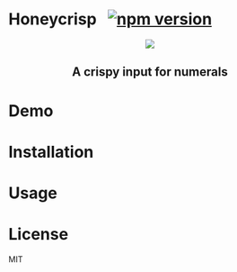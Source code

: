 # Honeycrisp  &nbsp; [![npm version](https://badge.fury.io/js/honeycrisp.svg)](https://badge.fury.io/js/honeycrisp)

<p align="center">
<img src="https://user-images.githubusercontent.com/13616332/207875618-daed766b-64bc-4f73-a62b-3fad21c3b705.png">
</p>
<h2 align="center">A crispy input for numerals</h2>

<h1>Demo</h1>
<h1>Installation</h1>
<h1>Usage</h1>
<h1>License</h1>
<p>MIT</p>
